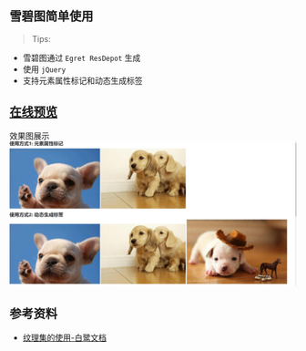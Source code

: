 ## 雪碧图简单使用

> Tips:
+ 雪碧图通过 `Egret ResDepot` 生成
+ 使用 `jQuery` 
+ 支持元素属性标记和动态生成标签

## [在线预览](https://weixin.easysolves.com/sites/sprite/basic/)
效果图展示
![](./screenshots/01.jpg)

## 参考资料
+ [纹理集的使用-白鹭文档](http://developer.egret.com/cn/github/egret-docs/Engine2D/bitmapTexture/useTexture/index.html)